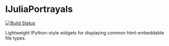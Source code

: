 # IJuliaPortrayals

[![Build Status](https://travis-ci.org/jbn/IJuliaPortrayals.jl.svg?branch=master)](https://travis-ci.org/jbn/IJuliaPortrayals.jl)

Lightweight IPython-style widgets for displaying common html-embeddable file types.